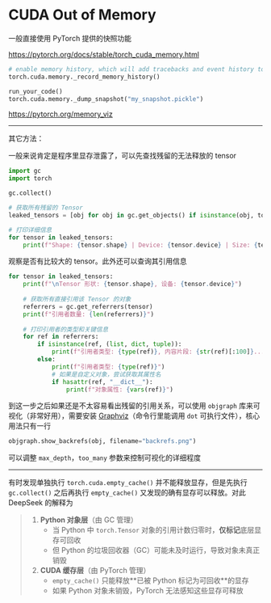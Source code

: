 # CUDA Out of Memory

一般直接使用 PyTorch 提供的快照功能

<https://pytorch.org/docs/stable/torch_cuda_memory.html>

```python
# enable memory history, which will add tracebacks and event history to snapshots
torch.cuda.memory._record_memory_history()

run_your_code()
torch.cuda.memory._dump_snapshot("my_snapshot.pickle")
```

<https://pytorch.org/memory_viz>

---

其它方法：

一般来说肯定是程序里显存泄露了，可以先查找残留的无法释放的 tensor

```python
import gc
import torch

gc.collect()

# 获取所有残留的 Tensor
leaked_tensors = [obj for obj in gc.get_objects() if isinstance(obj, torch.Tensor)]

# 打印详细信息
for tensor in leaked_tensors:
    print(f"Shape: {tensor.shape} | Device: {tensor.device} | Size: {tensor.element_size() * tensor.nelement() / 1024**2:.2f} MB")
```

观察是否有比较大的 tensor。此外还可以查询其引用信息

```python
for tensor in leaked_tensors:
    print(f"\nTensor 形状: {tensor.shape}, 设备: {tensor.device}")
    
    # 获取所有直接引用该 Tensor 的对象
    referrers = gc.get_referrers(tensor)
    print(f"引用者数量: {len(referrers)}")
    
    # 打印引用者的类型和关键信息
    for ref in referrers:
        if isinstance(ref, (list, dict, tuple)):
            print(f"引用者类型: {type(ref)}, 内容片段: {str(ref)[:100]}...")
        else:
            print(f"引用者类型: {type(ref)}")
            # 如果是自定义对象，尝试获取其属性名
            if hasattr(ref, "__dict__"):
                print(f"对象属性: {vars(ref)}")
```

到这一步之后如果还是不太容易看出残留的引用关系，可以使用 `objgraph` 库来可视化（非常好用），需要安装 [Graphviz](https://graphviz.org/)（命令行里能调用 `dot` 可执行文件），核心用法只有一行

```python
objgraph.show_backrefs(obj, filename="backrefs.png")
```

可以调整 `max_depth`，`too_many` 参数来控制可视化的详细程度

---

有时发现单独执行 `torch.cuda.empty_cache()` 并不能释放显存，但是先执行 `gc.collect()` 之后再执行 `empty_cache()` 又发现的确有显存可以释放。对此 DeepSeek 的解释为

> 1. **​Python 对象层**​​（由 GC 管理）
>    - 当 Python 中 `torch.Tensor` 对象的引用计数归零时，**​​仅标记**​​底层显存可回收
>    - 但 Python 的垃圾回收器（GC）可能未及时运行，导致对象未真正销毁
> 2. **CUDA 缓存层**​​（由 PyTorch 管理）
>    - `empty_cache()` 只能释放**​​已被 Python 标记为可回收**​​的显存
>    - 如果 Python 对象未销毁，PyTorch 无法感知这些显存可释放
